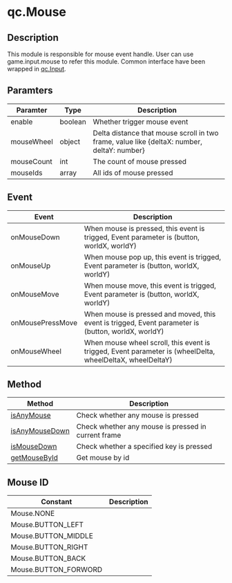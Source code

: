 # qc.Mouse

## Description
This module is responsible for mouse event handle. User can use game.input.mouse to refer this module.
Common interface have been wrapped in [qc.Input](Input.md).

## Paramters
| Paramter | Type | Description |
| ------------- |-------------|-------------|
| enable | boolean | Whether trigger mouse event|
| mouseWheel | object | Delta distance that mouse scroll in two frame, value like {deltaX: number, deltaY: number} |
| mouseCount | int | The count of mouse pressed |
| mouseIds | array | All ids of mouse pressed |

## Event
| Event | Description |
| ------------- |-------------|
| onMouseDown | When mouse is pressed, this event is trigged, Event parameter is (button, worldX, worldY) |
| onMouseUp | When mouse pop up, this event is trigged, Event parameter is (button, worldX, worldY) |
| onMouseMove | When mouse move, this event is trigged, Event parameter is (button, worldX, worldY) |
| onMousePressMove |  When mouse is pressed and moved, this event is trigged, Event parameter is (button, worldX, worldY)  |
| onMouseWheel |  When mouse wheel scroll, this event is trigged, Event parameter is (wheelDelta, wheelDeltaX, wheelDeltaY) |

## Method
| Method | Description |
| ------------- |-------------|
| [isAnyMouse](Mouse_isAnyMouse.md) | Check whether any mouse is pressed |
| [isAnyMouseDown](Mouse_isAnyMouseDown.md) | Check whether any mouse is pressed in current frame |
| [isMouseDown](Mouse_isMouseDown.md) | Check whether a specified key is pressed |
| [getMouseById](Mouse_getMouseById.md) | Get mouse by id |

## Mouse ID
| Constant | Description |
| ------------- |-------------|
| Mouse.NONE |  |
| Mouse.BUTTON_LEFT |  |
| Mouse.BUTTON_MIDDLE |  |
| Mouse.BUTTON_RIGHT |  |
| Mouse.BUTTON_BACK |  |
| Mouse.BUTTON_FORWORD |  |
